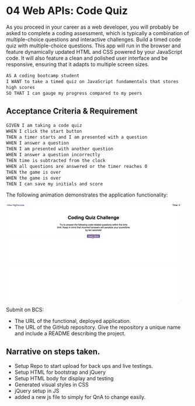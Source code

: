# 04 Web APIs: Code Quiz

As you proceed in your career as a web developer, you will probably be asked to complete a coding assessment, which is typically a combination of multiple-choice questions and interactive challenges. Build a timed code quiz with multiple-choice questions. This app will run in the browser and feature dynamically updated HTML and CSS powered by your JavaScript code. It will also feature a clean and polished user interface and be responsive, ensuring that it adapts to multiple screen sizes.

```
AS A coding bootcamp student
I WANT to take a timed quiz on JavaScript fundamentals that stores high scores
SO THAT I can gauge my progress compared to my peers
```

## Acceptance Criteria & Requirement

```
GIVEN I am taking a code quiz
WHEN I click the start button
THEN a timer starts and I am presented with a question
WHEN I answer a question
THEN I am presented with another question
WHEN I answer a question incorrectly
THEN time is subtracted from the clock
WHEN all questions are answered or the timer reaches 0
THEN the game is over
WHEN the game is over
THEN I can save my initials and score
```

The following animation demonstrates the application functionality:

![code quiz](./Assets/04-web-apis-homework-demo.gif)

Submit on BCS:

- The URL of the functional, deployed application.
- The URL of the GitHub repository. Give the repository a unique name and include a README describing the project.

## Narrative on steps taken.

- Setup Repo to start upload for back ups and live testings.
- Setup HTML for bootstrap and jQuery
- Setup HTML body for display and testing
- Generated visual styles in CSS
- jQuery setup in JS
- added a new js file to simply for QnA to change easily.
